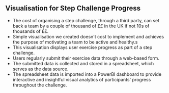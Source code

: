 ## Visualisation for Step Challenge Progress ##
 - The cost of organising a step challenge, through a third party, can set back a team by a couple of thousand of ££ in the UK if not 10s of thousands of ££.
 - Simple visualisation we created doesn't cost to implement and achieves the purpose of motivating a team to be active and healthy.s
 - This visualisation displays user exercise progress as part of a step challenge.
 - Users regularly submit their exercise data through a web-based form.
 - The submitted data is collected and stored in a spreadsheet, which serves as the data source.
 - The spreadsheet data is imported into a PowerBI dashboard to provide interactive and insightful visual analytics of participants' progress throughout the challenge.